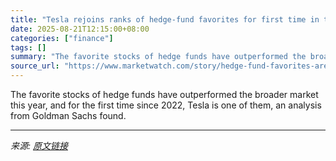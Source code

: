 ```yaml
---
title: "Tesla rejoins ranks of hedge-fund favorites for first time in three years"
date: 2025-08-21T12:15:00+08:00
categories: ["finance"]
tags: []
summary: "The favorite stocks of hedge funds have outperformed the broader market this year, and for the first time since 2022, Tesla is one of them, an analysis from Goldman Sachs found."
source_url: "https://www.marketwatch.com/story/hedge-fund-favorites-are-beating-the-market-and-for-the-first-time-in-three-years-teslas-one-of-them-1dcda1a0?mod=mw_rss_topstories"
---
```


The favorite stocks of hedge funds have outperformed the broader market this year, and for the first time since 2022, Tesla is one of them, an analysis from Goldman Sachs found.

---

*来源: [原文链接](https://www.marketwatch.com/story/hedge-fund-favorites-are-beating-the-market-and-for-the-first-time-in-three-years-teslas-one-of-them-1dcda1a0?mod=mw_rss_topstories)*
